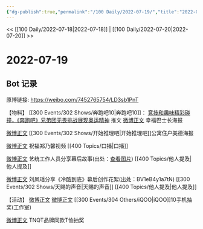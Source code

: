 ```yaml
---
{"dg-publish":true,"permalink":"/100 Daily/2022-07-19/","title":"2022-07-19","created":"2022-12-06T16:28:51.000+08:00","updated":"2023-04-11T14:46:33.781+08:00"}
---
```



<< [[100 Daily/2022-07-18\|2022-07-18]] | [[100 Daily/2022-07-20\|2022-07-20]] >>

# 2022-07-19

## Bot 记录

原博链接: https://weibo.com/7452765754/LD3sb1PnT

【物料】
[[300 Events/302 Shows/奔跑吧10\|奔跑吧10]]：
[竞技和趣味精彩碰撞，《奔跑吧》兄弟团无畏挑战展现奥运精神](https://weibo.cn/sinaurl?u=https%3A%2F%2Fmp.weixin.qq.com%2Fs%2FB9AW6ty9Z5g2ENy0gbtwBw) 推文
[微博正文](https://weibo.com/5242381821/LD151sbxC) 幸福巴士长海报

[微博正文](https://weibo.com/2162247381/LCYJ3kBB7) [[300 Events/302 Shows/开始推理吧\|开始推理吧]]公寓住户美德海报

[微博正文](https://m.weibo.cn/6475196840/4790759972930297) 祝福郑乃馨视频 [[400 Topics/口播\|口播]]

[微博正文](https://m.weibo.cn/7495641082/4792904738933519) 艺统工作人员分享幕后故事(出处：[查看图片](https://wx4.sinaimg.cn/large/6eb293b4gy1h4cmmb1r35j20qk1b9k83.jpg)) [[400 Topics/他人提及\|他人提及]]

[微博正文](https://weibo.com/2891278372/LD0cNkCGX) 刘凤瑶分享《冷酷到底》幕后创作花絮(出处：BV1eB4y1a7tN) [[300 Events/302 Shows/天赐的声音\|天赐的声音]] [[400 Topics/他人提及\|他人提及]]

【活动】
[微博正文](https://weibo.com/7478855230/LCZly4j8d) [微博正文](https://weibo.com/6960161079/LCZoungPm) [[300 Events/304 Others/iQOO\|iQOO]]10手机抽奖(工作室)

[微博正文](https://m.weibo.cn/7435669538/4792900552755254) TNQT品牌同款T恤抽奖
